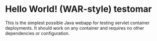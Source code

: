 Hello World! (WAR-style) testomar
===============

This is the simplest possible Java webapp for testing servlet container deployments.  It should work on any container and requires no other dependencies or configuration.
